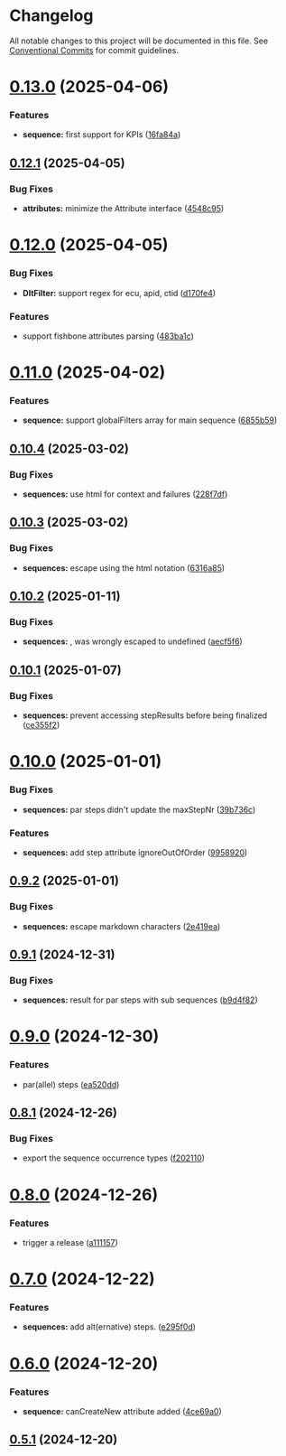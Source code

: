 # Changelog

All notable changes to this project will be documented in this file. See 
[Conventional Commits](https://conventionalcommits.org) for commit guidelines.


# [0.13.0](https://github.com/mbehr1/dlt-logs-utils/compare/v0.12.1...v0.13.0) (2025-04-06)


### Features

* **sequence:** first support for KPIs ([16fa84a](https://github.com/mbehr1/dlt-logs-utils/commit/16fa84ad73bd9196a0d75798f774ec3970a2281e))

## [0.12.1](https://github.com/mbehr1/dlt-logs-utils/compare/v0.12.0...v0.12.1) (2025-04-05)


### Bug Fixes

* **attributes:** minimize the Attribute interface ([4548c95](https://github.com/mbehr1/dlt-logs-utils/commit/4548c952c80748f9912e45cb13ae8e21fbc21d42))

# [0.12.0](https://github.com/mbehr1/dlt-logs-utils/compare/v0.11.0...v0.12.0) (2025-04-05)


### Bug Fixes

* **DltFilter:** support regex for ecu, apid, ctid ([d170fe4](https://github.com/mbehr1/dlt-logs-utils/commit/d170fe484e9cbb0e639764e29bda562ddc1d7c48))


### Features

* support fishbone attributes parsing ([483ba1c](https://github.com/mbehr1/dlt-logs-utils/commit/483ba1cabd5783c88e10f07acc4f5c1fb311a5ab))

# [0.11.0](https://github.com/mbehr1/dlt-logs-utils/compare/v0.10.4...v0.11.0) (2025-04-02)


### Features

* **sequence:** support globalFilters array for main sequence ([6855b59](https://github.com/mbehr1/dlt-logs-utils/commit/6855b599cdbf773edd0ee70ac4648357f70be395))

## [0.10.4](https://github.com/mbehr1/dlt-logs-utils/compare/v0.10.3...v0.10.4) (2025-03-02)


### Bug Fixes

* **sequences:** use html for context and failures ([228f7df](https://github.com/mbehr1/dlt-logs-utils/commit/228f7dfc81d06f6e8744c19c0403b0759ea273c8))

## [0.10.3](https://github.com/mbehr1/dlt-logs-utils/compare/v0.10.2...v0.10.3) (2025-03-02)


### Bug Fixes

* **sequences:** escape using the html notation ([6316a85](https://github.com/mbehr1/dlt-logs-utils/commit/6316a85f6b90087922fc30eedfddcc6eb6762ce4))

## [0.10.2](https://github.com/mbehr1/dlt-logs-utils/compare/v0.10.1...v0.10.2) (2025-01-11)


### Bug Fixes

* **sequences:** , was wrongly escaped to undefined ([aecf5f6](https://github.com/mbehr1/dlt-logs-utils/commit/aecf5f6bee753693f37d5caf142bac43a293453d))

## [0.10.1](https://github.com/mbehr1/dlt-logs-utils/compare/v0.10.0...v0.10.1) (2025-01-07)


### Bug Fixes

* **sequences:** prevent accessing stepResults before being finalized ([ce355f2](https://github.com/mbehr1/dlt-logs-utils/commit/ce355f28842c86342e0a87014dbc817de03ed184))

# [0.10.0](https://github.com/mbehr1/dlt-logs-utils/compare/v0.9.2...v0.10.0) (2025-01-01)


### Bug Fixes

* **sequences:** par steps didn't update the maxStepNr ([39b736c](https://github.com/mbehr1/dlt-logs-utils/commit/39b736c300d6ad1d687cde718e27bac2eb7af9b5))


### Features

* **sequences:** add step attribute ignoreOutOfOrder ([9958920](https://github.com/mbehr1/dlt-logs-utils/commit/99589205df2d61a374e915b5f145d45296af0d39))

## [0.9.2](https://github.com/mbehr1/dlt-logs-utils/compare/v0.9.1...v0.9.2) (2025-01-01)


### Bug Fixes

* **sequences:** escape markdown characters ([2e419ea](https://github.com/mbehr1/dlt-logs-utils/commit/2e419ea31f7bc66b3d5390c9124194024ab4ee59))

## [0.9.1](https://github.com/mbehr1/dlt-logs-utils/compare/v0.9.0...v0.9.1) (2024-12-31)


### Bug Fixes

* **sequences:** result for par steps with sub sequences ([b9d4f82](https://github.com/mbehr1/dlt-logs-utils/commit/b9d4f826e05fd68b0daade4c4b578a9ca1fe83f1))

# [0.9.0](https://github.com/mbehr1/dlt-logs-utils/compare/v0.8.1...v0.9.0) (2024-12-30)


### Features

* par(allel) steps ([ea520dd](https://github.com/mbehr1/dlt-logs-utils/commit/ea520dda6417a957c0de9a5627f28ff04f64f843))

## [0.8.1](https://github.com/mbehr1/dlt-logs-utils/compare/v0.8.0...v0.8.1) (2024-12-26)


### Bug Fixes

* export the sequence occurrence types ([f202110](https://github.com/mbehr1/dlt-logs-utils/commit/f2021104abb2a94ce050d135756d81c8a091f487))

# [0.8.0](https://github.com/mbehr1/dlt-logs-utils/compare/v0.7.0...v0.8.0) (2024-12-26)


### Features

* trigger a release ([a111157](https://github.com/mbehr1/dlt-logs-utils/commit/a111157dbeee1abc05199b91bfa21d5da8672ffb))

# [0.7.0](https://github.com/mbehr1/dlt-logs-utils/compare/v0.6.0...v0.7.0) (2024-12-22)


### Features

* **sequences:** add alt(ernative) steps. ([e295f0d](https://github.com/mbehr1/dlt-logs-utils/commit/e295f0d289003fb4eefa186464a864b7e7aa0c32))

# [0.6.0](https://github.com/mbehr1/dlt-logs-utils/compare/v0.5.1...v0.6.0) (2024-12-20)


### Features

* **sequence:** canCreateNew attribute added ([4ce69a0](https://github.com/mbehr1/dlt-logs-utils/commit/4ce69a00409cb6c6a99aa8c2a8b2826aa47f02c4))

## [0.5.1](https://github.com/mbehr1/dlt-logs-utils/compare/v0.5.0...v0.5.1) (2024-12-20)
